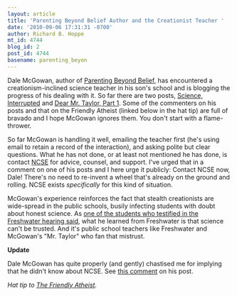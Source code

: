 ```yaml
---
layout: article
title: 'Parenting Beyond Belief Author and the Creationist Teacher '
date: '2010-09-06 17:31:31 -0700'
author: Richard B. Hoppe
mt_id: 4744
blog_id: 2
post_id: 4744
basename: parenting_beyon
---
```

Dale McGowan, author of [Parenting Beyond Belief](http://www.parentingbeyondbelief.com/), has encountered a creationism-inclined science teacher in his son's school and is blogging the progress of his dealing with it.  So far there are two posts, [Science, Interrupted](http://parentingbeyondbelief.com/blog/?p=4504) and [Dear Mr. Taylor, Part 1](http://parentingbeyondbelief.com/blog/?p=4520).  Some of the commenters on his posts and that on the Friendly Atheist (linked below in the hat tip) are full of bravado and I hope McGowan ignores them.  You don't start with a flame-thrower.

So far McGowan is handling it well, emailing the teacher first (he's using email to retain a record of the interaction), and asking polite but clear questions.  What he has not done, or at least not mentioned he has done, is contact [NCSE](http://ncse.com) for advice, counsel, and support.  I've urged that in a comment on one of his posts and I here urge it publicly: Contact NCSE now, Dale!  There's no need to re-invent a wheel that's already on the ground and rolling.  NCSE exists _specifically_ for this kind of situation.

McGowan's experience reinforces the fact that stealth creationists are wide-spread in the public schools, busily infecting students with doubt about honest science.  As [one of the students who testified in the Freshwater hearing said](http://pandasthumb.org/archives/2008/10/day-4-science-c.html), what he learned from Freshwater is that  science can't be trusted.  And it's public school teachers like Freshwater and McGowan's "Mr. Taylor" who fan that mistrust.

**Update**

Dale McGowan has quite properly (and gently) chastised me for implying that he didn't know about NCSE.  See [this comment](http://parentingbeyondbelief.com/blog/?p=4504#comment-4594) on his post.

_Hat tip to [The Friendly Atheist](http://friendlyatheist.com/2010/09/06/whats-a-parent-to-do-when-his-childs-teacher-is-a-creationist/)._

